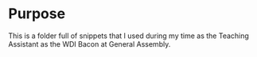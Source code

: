 # Purpose

This is a folder full of snippets that I used during my time as the Teaching Assistant as the WDI Bacon at General Assembly.